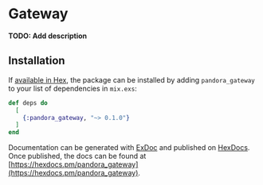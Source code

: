 # Gateway

**TODO: Add description**

## Installation

If [available in Hex](https://hex.pm/docs/publish), the package can be installed
by adding `pandora_gateway` to your list of dependencies in `mix.exs`:

```elixir
def deps do
  [
    {:pandora_gateway, "~> 0.1.0"}
  ]
end
```

Documentation can be generated with [ExDoc](https://github.com/elixir-lang/ex_doc)
and published on [HexDocs](https://hexdocs.pm). Once published, the docs can
be found at [https://hexdocs.pm/pandora_gateway](https://hexdocs.pm/pandora_gateway).

